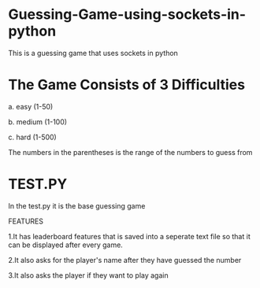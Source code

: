 # Guessing-Game-using-sockets-in-python
This is a guessing game that uses sockets in python

# The Game Consists of 3 Difficulties

a. easy (1-50)

b. medium (1-100)

c. hard (1-500)

The numbers in the parentheses is the range of the numbers to guess from

# TEST.PY
In the test.py it is the base guessing game 

FEATURES

1.It has leaderboard features that is saved into a seperate text file so that it can be displayed 
after every game.

2.It also asks for the player's name after they have guessed the number

3.It also asks the player if they want to play again
